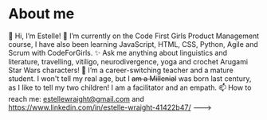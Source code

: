 # About me
👋 Hi, I’m Estelle!
🌱 I’m currently on the Code First Girls Product Management course, I have also been learning JavaScript, HTML, CSS, Python, Agile and Scrum with CodeForGirls.
✨ Ask me anything about linguistics and literature, travelling, vitiligo, neurodivergence, yoga and crochet Arugami Star Wars characters!
💞️ I’m a career-switching teacher and a mature student. I won't tell my real age, but I ~~am a Millenial~~ was born last century, as I like to tell my two children! I am a facilitator and an empath.
📫 How to reach me: estellewraight@gmail.com and https://www.linkedin.com/in/estelle-wraight-41422b47/
--->
